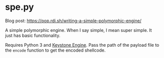 # spe.py

Blog post: https://pop.rdi.sh/writing-a-simple-polymorphic-engine/

A simple polymorphic engine. When I say simple, I mean super simple. It just has basic functionality.

Requires Python 3 and [Keystone Engine](https://www.keystone-engine.org/). 
Pass the path of the payload file to the `encode` function to get the encoded shellcode.
